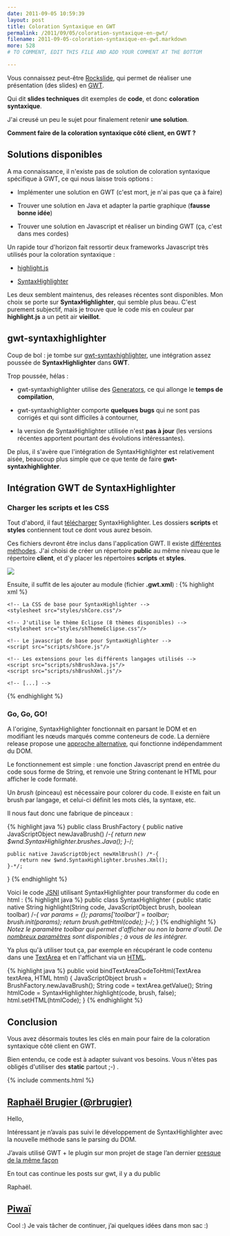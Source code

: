 ```yaml
---
date: 2011-09-05 10:59:39
layout: post
title: Coloration Syntaxique en GWT
permalink: /2011/09/05/coloration-syntaxique-en-gwt/
filename: 2011-09-05-coloration-syntaxique-en-gwt.markdown
more: 528
# TO COMMENT, EDIT THIS FILE AND ADD YOUR COMMENT AT THE BOTTOM

---
```


Vous connaissez peut-être [Rockslide](http://pyricau.github.com/rockslide), qui permet de réaliser une présentation (des slides) en [GWT](http://code.google.com/webtoolkit).

Qui dit **slides techniques** dit exemples de **code**, et donc **coloration syntaxique**.

J'ai creusé un peu le sujet pour finalement retenir **une solution**.

**Comment faire de la coloration syntaxique côté client, en GWT ?**


## Solutions disponibles

A ma connaissance, il n'existe pas de solution de coloration syntaxique spécifique à GWT, ce qui nous laisse trois options :


	
  * Implémenter une solution en GWT (c'est mort, je n'ai pas que ça à faire)

	
  * Trouver une solution en Java et adapter la partie graphique (**fausse bonne idée**)

	
  * Trouver une solution en Javascript et réaliser un binding GWT (ça, c'est dans mes cordes)


Un rapide tour d'horizon fait ressortir deux frameworks Javascript très utilisés pour la coloration syntaxique :

	
  * [highlight.js](http://softwaremaniacs.org/soft/highlight/en/)

	
  * [SyntaxHighlighter](http://alexgorbatchev.com/SyntaxHighlighter/)


Les deux semblent maintenus, des releases récentes sont disponibles. Mon choix se porte sur **SyntaxHighlighter**, qui semble plus beau. C'est purement subjectif, mais je trouve que le code mis en couleur par **highlight.js** a un petit air **vieillot**.


## gwt-syntaxhighlighter


Coup de bol : je tombe sur [gwt-syntaxhighlighter](http://code.google.com/p/gwt-syntaxhighlighter), une intégration assez poussée de **SyntaxHighlighter** dans **GWT**.

Trop poussée, hélas :


	
  * gwt-syntaxhighlighter utilise des [Generators](http://code.google.com/webtoolkit/doc/latest/DevGuideCodingBasicsDeferred.html#generators), ce qui allonge le **temps de compilation**,

	
  * gwt-syntaxhighlighter comporte **quelques bugs** qui ne sont pas corrigés et qui sont difficiles à contourner,

	
  * la version de SyntaxHighlighter utilisée n'est **pas à jour** (les versions récentes apportent pourtant des évolutions intéressantes).


De plus, il s'avère que l'intégration de SyntaxHighlighter est relativement aisée, beaucoup plus simple que ce que tente de faire **gwt-syntaxhighlighter**.

## Intégration GWT de SyntaxHighlighter


### Charger les scripts et les CSS

Tout d'abord, il faut [télécharger](http://alexgorbatchev.com/SyntaxHighlighter/download/) SyntaxHighlighter. Les dossiers **scripts** et **styles** contiennent tout ce dont vous aurez besoin.

Ces fichiers devront être inclus dans l'application GWT. Il existe [différentes méthodes](http://code.google.com/webtoolkit/doc/latest/DevGuideOrganizingProjects.html#DevGuideModules). J'ai choisi de créer un répertoire **public** au même niveau que le répertoire **client**, et d'y placer les répertoires **scripts** et **styles**.

![](/static/blog_img/public.png)

Ensuite, il suffit de les ajouter au module (fichier **.gwt.xml**) :
{% highlight xml %}
<?xml version="1.0" encoding="UTF-8"?>
<module>

    <!-- La CSS de base pour SyntaxHighlighter -->
    <stylesheet src="styles/shCore.css"/>

    <!-- J'utilise le thème Eclipse (8 thèmes disponibles) -->
    <stylesheet src="styles/shThemeEclipse.css"/>

    <!-- Le javascript de base pour SyntaxHighlighter -->
    <script src="scripts/shCore.js"/>

    <!-- Les extensions pour les différents langages utilisés -->
    <script src="scripts/shBrushJava.js"/>
    <script src="scripts/shBrushXml.js"/>

    <!-- [...] -->
</module>
{% endhighlight %}


### Go, Go, GO!


A l'origine, SyntaxHighlighter fonctionnait en parsant le DOM et en modifiant les nœuds marqués comme conteneurs de code. La dernière release propose une [approche alternative](http://alexgorbatchev.com/SyntaxHighlighter/whatsnew.html#commonjs), qui fonctionne indépendamment du DOM.

Le fonctionnement est simple : une fonction Javascript prend en entrée du code sous forme de String, et renvoie une String contenant le HTML pour afficher le code formaté.

Un _brush_ (pinceau) est nécessaire pour colorer du code. Il existe en fait un brush par langage, et celui-ci définit les mots clés, la syntaxe, etc.

Il nous faut donc une fabrique de pinceaux :

{% highlight java %}
public class BrushFactory {
    public native JavaScriptObject newJavaBrush() /*-{
        return new $wnd.SyntaxHighlighter.brushes.Java();
    }-*/;

    public native JavaScriptObject newXmlBrush() /*-{
        return new $wnd.SyntaxHighlighter.brushes.Xml();
    }-*/;
}
{% endhighlight %}

Voici le code [JSNI](http://code.google.com/webtoolkit/doc/latest/DevGuideCodingBasicsJSNI.html) utilisant SyntaxHighlighter pour transformer du code en html :
{% highlight java %}
public class SyntaxHighlighter {
    public static native String highlight(String code, JavaScriptObject brush, boolean toolbar) /*-{
        var params = {};
        params['toolbar'] = toolbar;
        brush.init(params);
        return brush.getHtml(code);
    }-*/;
}
{% endhighlight %}
_Notez le paramètre toolbar qui permet d'afficher ou non la barre d'outil. De [nombreux paramètres](http://alexgorbatchev.com/SyntaxHighlighter/manual/configuration/) sont disponibles ; à vous de les intégrer._

Ya plus qu'à utiliser tout ça, par exemple en récupérant le code contenu dans une [TextArea](http://google-web-toolkit.googlecode.com/svn/javadoc/latest/com/google/gwt/user/client/ui/TextArea.html) et en l'affichant via un [HTML](http://google-web-toolkit.googlecode.com/svn/javadoc/latest/com/google/gwt/user/client/ui/HTML.html).

{% highlight java %}
public void bindTextAreaCodeToHtml(TextArea textArea, HTML html) {
    JavaScriptObject brush = BrushFactory.newJavaBrush();
    String code = textArea.getValue();
    String htmlCode = SyntaxHighlighter.highlight(code, brush, false);
    html.setHTML(htmlCode);
}
{% endhighlight %}


## Conclusion


Vous avez désormais toutes les clés en main pour faire de la coloration syntaxique côté client en GWT.

Bien entendu, ce code est à adapter suivant vos besoins. Vous n'êtes pas obligés d'utiliser des **static** partout ;-) .

{% include comments.html %}

## [Raphaël Brugier (@rbrugier)](http://twitter.com/rbrugie)

Hello,

Intéressant je n’avais pas suivi le développement de SyntaxHighlighter avec la nouvelle méthode sans le parsing du DOM.

J’avais utilisé GWT + le plugin sur mon projet de stage l’an dernier <a href="http://code.google.com/p/gwt-generator/">presque de la même façon</a>

En tout cas continue les posts sur gwt, il y a du public 

Raphaël.

## [Piwaï](/contact.html)

Cool :) Je vais tâcher de continuer, j’ai quelques idées dans mon sac :)